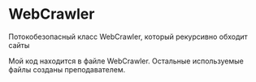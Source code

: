 # WebCrawler
Потокобезопасный класс WebCrawler, который рекурсивно обходит сайты

Мой код находится в файле WebCrawler. Остальные используемые файлы созданы преподавателем.
